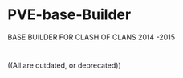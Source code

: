 # PVE-base-Builder
BASE BUILDER FOR CLASH OF CLANS 2014 -2015 



# 
((All are outdated, or deprecated))
